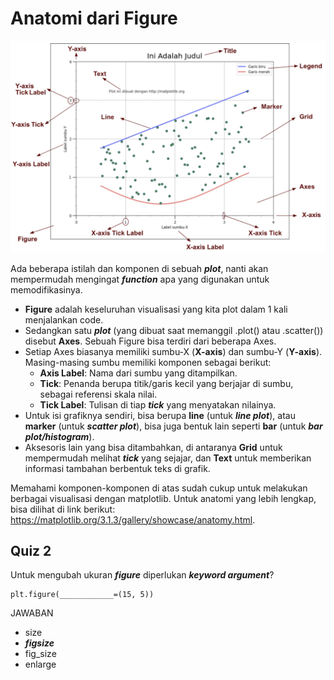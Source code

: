 # Anatomi dari Figure

<p align="center">
<img src="img/figure.png">
</p>

Ada beberapa istilah dan komponen di sebuah **_plot_**, nanti akan mempermudah mengingat **_function_** apa yang digunakan untuk memodifikasinya.

- **Figure** adalah keseluruhan visualisasi yang kita plot dalam 1 kali menjalankan code.
- Sedangkan satu **_plot_** (yang dibuat saat memanggil .plot() atau .scatter()) disebut **Axes**. Sebuah Figure bisa terdiri dari beberapa Axes.
- Setiap Axes biasanya memiliki sumbu-X (**X-axis**) dan sumbu-Y (**Y-axis**). Masing-masing sumbu memiliki komponen sebagai berikut:
  - **Axis Label**: Nama dari sumbu yang ditampilkan.
  - **Tick**: Penanda berupa titik/garis kecil yang berjajar di sumbu, sebagai referensi skala nilai.
  - **Tick Label**: Tulisan di tiap **_tick_** yang menyatakan nilainya.
- Untuk isi grafiknya sendiri, bisa berupa **line** (untuk **_line plot_**), atau **marker** (untuk **_scatter plot_**), bisa juga bentuk lain seperti **bar** (untuk **_bar plot/histogram_**).
- Aksesoris lain yang bisa ditambahkan, di antaranya **Grid** untuk mempermudah melihat **_tick_** yang sejajar, dan **Text** untuk memberikan informasi tambahan berbentuk teks di grafik.

Memahami komponen-komponen di atas sudah cukup untuk melakukan berbagai visualisasi dengan matplotlib. Untuk anatomi yang lebih lengkap, bisa dilihat di link berikut: https://matplotlib.org/3.1.3/gallery/showcase/anatomy.html.

## Quiz 2

Untuk mengubah ukuran **_figure_** diperlukan **_keyword argument_**?

```
plt.figure(____________=(15, 5))
```

JAWABAN

- size
- **_figsize_**
- fig_size
- enlarge

